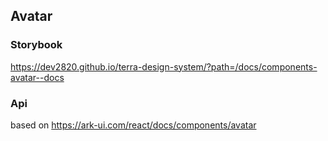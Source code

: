 ## Avatar

### Storybook

https://dev2820.github.io/terra-design-system/?path=/docs/components-avatar--docs

### Api

based on https://ark-ui.com/react/docs/components/avatar
